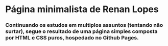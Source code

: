 # Página minimalista de Renan Lopes

### Continuando os estudos em multiplos assuntos (tentando não surtar), segue o resultado de uma página simples composta por HTML e CSS puros, hospedado no Github Pages.

